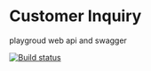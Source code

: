 # Customer Inquiry
playgroud web api and swagger


[![Build status](https://ci.appveyor.com/api/projects/status/671e9mbmy0859jmu/branch/master?svg=true)](https://ci.appveyor.com/project/aixasz/customerinquiry/branch/master)
